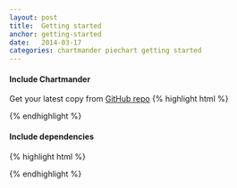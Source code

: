 ```yaml
---
layout: post
title:  Getting started
anchor: getting-started
date:   2014-03-17
categories: chartmander piechart getting started
---
```


#### Include Chartmander
Get your latest copy from [GitHub repo][gh-repo]
{% highlight html %}
<script src="js/Chartmander.js"></script>
{% endhighlight %}

#### Include dependencies
{% highlight html %}
<script src="js/moment.js"></script>
<script src="js/tinycolor.js"></script>
{% endhighlight %}

[gh-repo]: https://github.com/11th/Chartmander/blob/gh-pages/js/Chartmander.js
